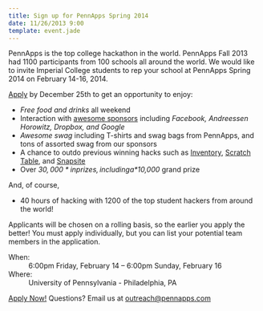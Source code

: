```yaml
---
title: Sign up for PennApps Spring 2014
date: 11/26/2013 9:00
template: event.jade
---
```

PennApps is the top college hackathon in the world. PennApps Fall 2013
had 1100 participants from 100 schools all around the world. We would
like to invite Imperial College students to rep your school at PennApps
Spring 2014 on February 14-16, 2014.

<span class="more"></span>

[Apply](http://apply.pennapps.com/) by December 25th to get an opportunity to enjoy:
* *Free food and drinks* all weekend
* Interaction with [awesome sponsors](http://2013f.pennapps.com/#sponsors)
  including *Facebook, Andreessen Horowitz, Dropbox, and Google*
* *Awesome swag* including T-shirts and swag bags from PennApps, and tons of
  assorted swag from our sponsors
* A chance to outdo previous winning hacks such as
  [Inventory](http://www.youtube.com/watch?v=cade1Uc5lDU),
  [Scratch Table](http://www.youtube.com/watch?v=m33PqhdDl0M), and
  [Snapsite](http://www.youtube.com/watch?v=no0vPJOXq2A)
* Over *$30,000* in prizes, including a *$10,000* grand prize

And, of course,

* 40 hours of hacking with 1200 of the top student hackers from around the
  world!

Applicants will be chosen on a rolling basis, so the earlier you apply
the better! You must apply individually, but you can list your potential
team members in the application.

<dl>
<dt>When:</dt>
<dd>6:00pm Friday, February 14 – 6:00pm Sunday, February 16</dd>
<dt>Where:</dt>
<dd>University of Pennsylvania - Philadelphia, PA</dd>
</dl>

[Apply Now!](http://apply.pennapps.com/) Questions? Email us at
[outreach@pennapps.com](mailto:outreach@pennapps.com)
